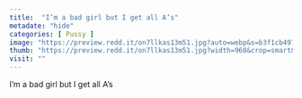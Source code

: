```yaml
---
title:  "I’m a bad girl but I get all A’s"
metadate: "hide"
categories: [ Pussy ]
image: "https://preview.redd.it/on7llkas13m51.jpg?auto=webp&s=b3f1cb497eb57aa5f6f3329a9455c0c1685e57ee"
thumb: "https://preview.redd.it/on7llkas13m51.jpg?width=960&crop=smart&auto=webp&s=cf0b27cd8ca2060d8f6ac8ada3716ac8c10ba4eb"
visit: ""
---
```

I’m a bad girl but I get all A’s
